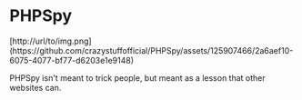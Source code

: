 <h1>PHPSpy</h1>
[http://url/to/img.png](https://github.com/crazystuffofficial/PHPSpy/assets/125907466/2a6aef10-6075-4077-bf77-d6203e1e9148)


<p>PHPSpy isn't meant to trick people, but meant as a lesson that other websites can.</p>
